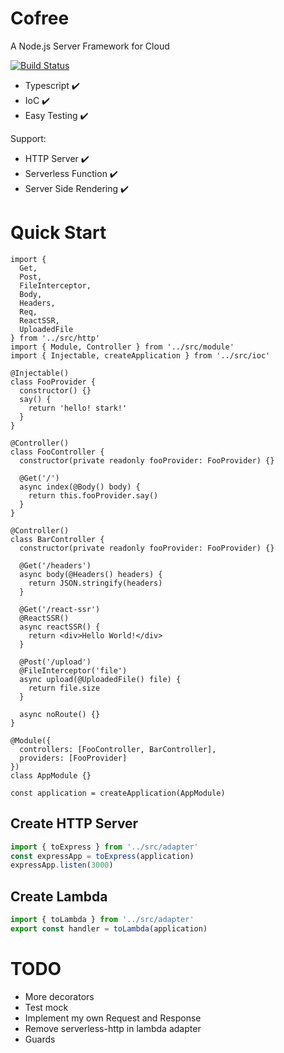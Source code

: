 # Cofree

A Node.js Server Framework for Cloud

[![Build Status](https://travis-ci.org/starkwang/cofree.svg?branch=master)](https://travis-ci.org/starkwang/cofree)

- Typescript ✔️
- IoC ✔️
- Easy Testing ✔️

Support:

- HTTP Server ✔️
- Serverless Function ✔️
- Server Side Rendering ✔️

# Quick Start

```tsx
import {
  Get,
  Post,
  FileInterceptor,
  Body,
  Headers,
  Req,
  ReactSSR,
  UploadedFile
} from '../src/http'
import { Module, Controller } from '../src/module'
import { Injectable, createApplication } from '../src/ioc'

@Injectable()
class FooProvider {
  constructor() {}
  say() {
    return 'hello! stark!'
  }
}

@Controller()
class FooController {
  constructor(private readonly fooProvider: FooProvider) {}

  @Get('/')
  async index(@Body() body) {
    return this.fooProvider.say()
  }
}

@Controller()
class BarController {
  constructor(private readonly fooProvider: FooProvider) {}

  @Get('/headers')
  async body(@Headers() headers) {
    return JSON.stringify(headers)
  }

  @Get('/react-ssr')
  @ReactSSR()
  async reactSSR() {
    return <div>Hello World!</div>
  }

  @Post('/upload')
  @FileInterceptor('file')
  async upload(@UploadedFile() file) {
    return file.size
  }

  async noRoute() {}
}

@Module({
  controllers: [FooController, BarController],
  providers: [FooProvider]
})
class AppModule {}

const application = createApplication(AppModule)
```

## Create HTTP Server

```ts
import { toExpress } from '../src/adapter'
const expressApp = toExpress(application)
expressApp.listen(3000)
```

## Create Lambda

```ts
import { toLambda } from '../src/adapter'
export const handler = toLambda(application)
```

# TODO

- More decorators
- Test mock
- Implement my own Request and Response
- Remove serverless-http in lambda adapter
- Guards
